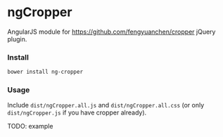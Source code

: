 # ngCropper

AngularJS module for https://github.com/fengyuanchen/cropper jQuery plugin.

### Install

```bash
bower install ng-cropper
```

### Usage

Include ``dist/ngCropper.all.js`` and ``dist/ngCropper.all.css`` (or only ``dist/ngCropper.js`` if you have cropper already).

TODO: example
